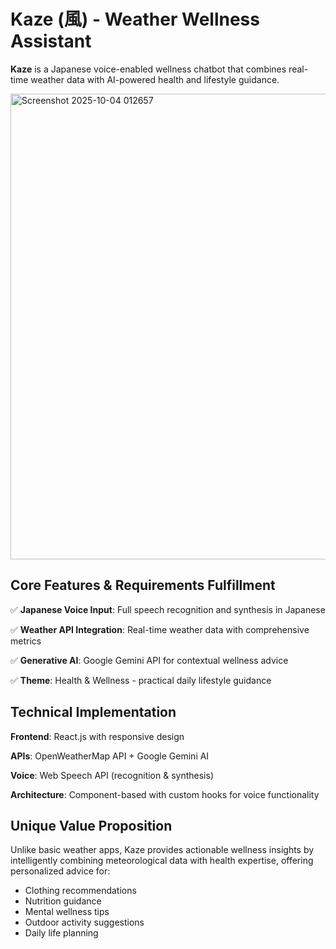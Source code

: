 #  Kaze (風) - Weather Wellness Assistant

**Kaze** is a Japanese voice-enabled wellness chatbot that combines real-time weather data with AI-powered health and lifestyle guidance.

<img width="1473" height="745" alt="Screenshot 2025-10-04 012657" src="https://github.com/user-attachments/assets/b4e173fb-a341-48fa-bbc3-5309fde969dc" />

## **Core Features & Requirements Fulfillment**

✅ **Japanese Voice Input**: Full speech recognition and synthesis in Japanese

✅ **Weather API Integration**: Real-time weather data with comprehensive metrics

✅ **Generative AI**: Google Gemini API for contextual wellness advice

✅ **Theme**: Health & Wellness - practical daily lifestyle guidance

## **Technical Implementation**

**Frontend**: React.js with responsive design

**APIs**: OpenWeatherMap API + Google Gemini AI

**Voice**: Web Speech API (recognition & synthesis)

**Architecture**: Component-based with custom hooks for voice functionality


## **Unique Value Proposition**

Unlike basic weather apps, Kaze provides actionable wellness insights by intelligently combining meteorological data with health expertise, offering personalized advice for:

- Clothing recommendations
- Nutrition guidance
- Mental wellness tips
- Outdoor activity suggestions
- Daily life planning
